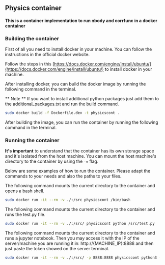 ## Physics container

#### This is a container implementation to run nbody and corrfunc in a docker container 

### Building the container

First of all you need to install docker in your machine. You can follow the instructions in the official docker website. 

Follow the steps in this [https://docs.docker.com/engine/install/ubuntu/](https://docs.docker.com/engine/install/ubuntu/) to install docker in your machine.

After installing docker, you can build the docker image by running the following command in the terminal. 

** Note ** If you want to install additional python packages just add them to the additional_packages.txt and run the build command. 

```bash
sudo docker build -f Dockerfile.dev -t physicscont .
```

After building the image, you can run the container by running the following command in the terminal. 

### Running the container

**It's important** to understand that the container has its own storage space and it's isolated from the host machine. You can mount the host machine's directory to the container by using the `-v` flag. 

Below are some examples of how to run the container. Please adapt the commands to your needs and also the paths to your files. 

The following command mounts the current directory to the container and opens a bash shell. 

```bash
sudo docker run -it --rm -v ./:/src physicscont /bin/bash 
```

The following command mounts the current directory to the container and runs the test.py file. 

```bash
sudo docker run -it --rm -v ./:/src/ physicscont python /src/test.py
```

The following command mounts the current directory to the container and runs a jupyter notebook. Then you may access it with the IP of the server/machine you are running it in: http://{MACHINE_IP}:8888 and then just paste the token showed on the server terminal. 

```bash
sudo docker run -it --rm -v ./:/src/ -p 8888:8888 physicscont python3 -m notebook --allow-root --ip=0.0.0.0 --port=8888 --allow-root --no-browser
```

